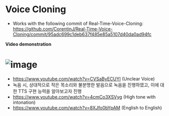 # Voice Cloning

- Works with the following commit of Real-Time-Voice-Cloning: https://github.com/CorentinJ/Real-Time-Voice-Cloning/commit/95adc699c1deb637f485e85a5107d40da0ad94fc

**Video demonstration**
# ![image](https://github.com/happyminn/voice-cloning/assets/156920075/55c54909-77af-49ed-99ab-e62a6237ead4)

- https://www.youtube.com/watch?v=CVSaByECUYI (Unclear Voice)
- 녹음 시, 상대적으로 작은 목소리와 불분명한 발음으로 녹음을 진행하였고, 이에 대한 TTS 구현 능력을 알아보고자 진행
- https://www.youtube.com/watch?v=4cmCo3XSVyg (High tone with intonation)
- https://www.youtube.com/watch?v=8XJfo0bYpAM (English to English)
